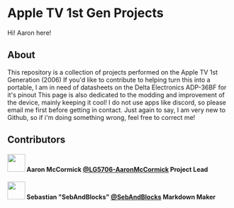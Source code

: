 # Apple TV 1st Gen Projects
Hi! Aaron here!
## About
This repository is a collection of projects performed on the Apple TV 1st Generation (2006)
If you'd like to contribute to helping turn this into a portable, I am in need of datasheets on the Delta Electronics ADP-36BF for it's pinout
This page is also dedicated to the modding and improvement of the device, mainly keeping it cool!
I do not use apps like discord, so please email me first before getting in contact.
Just again to say, I am very new to Github, so if i'm doing something wrong, feel free to correct me!
## Contributors
#### <image src="https://avatars.githubusercontent.com/u/151561294?v=4" width="40px" height="40px"> Aaron McCormick [@LG5706-AaronMcCormick](https://github.com/LG5706-AaronMcCormick) Project Lead
#### <image src="https://avatars.githubusercontent.com/u/69688534?v=4" width="40px" height="40px"> Sebastian "SebAndBlocks" [@SebAndBlocks](https://github.com/SebAndBlocks) Markdown Maker
